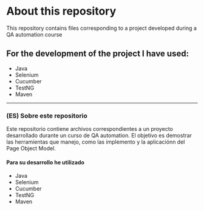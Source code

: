 # About this repository

This repository contains files corresponding to a project developed during a QA automation course

## For the development of the project I have used:

* Java
* Selenium
* Cucumber
* TestNG
* Maven

---------------------------------------------------------------

### (ES) Sobre este repositorio
Este repositorio contiene archivos correspondientes a un proyecto desarrollado durante un curso de QA automation. El objetivo es demostrar las herramientas que manejo, como las implemento y la aplicaciónn del Page Object Model. 

#### Para su desarrollo he utilizado
* Java
* Selenium
* Cucumber
* TestNG
* Maven
